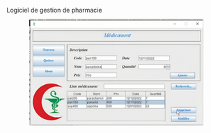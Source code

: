 Logiciel de gestion de pharmacie
<p align="center">
  <img src="https://raw.githubusercontent.com/B-Djihane/Myprojects-/main/Screenshot_2023-11-06-21-38-17-761-edit_com.estrongs.android.pop.png" width="400" title="hover text">
  
